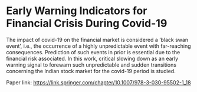 # Early Warning Indicators for Financial Crisis During Covid-19

The impact of covid-19 on the financial market is considered a ‘black swan event’, i.e., the occurrence of a highly unpredictable event with far-reaching consequences. Prediction of such events in prior is essential due to the financial risk associated. In this work, critical slowing down as an early warning signal to forewarn such unpredictable and sudden transitions concerning the Indian stock market for the covid-19 period is studied.

Paper link: https://link.springer.com/chapter/10.1007/978-3-030-95502-1_18
